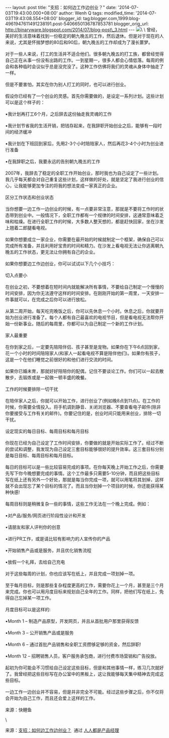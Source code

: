 --- layout: post title: "支招：如何边工作边创业？" date:
'2014-07-03T19:43:00.000+08:00' author: Wenh Q tags: modified\_time:
'2014-07-03T19:43:08.554+08:00' blogger\_id:
tag:blogger.com,1999:blog-4961947611491238191.post-5406650136787853781
blogger\_orig\_url:
http://binaryware.blogspot.com/2014/07/blog-post\_3.html ---
![](https://images-blogger-opensocial.googleusercontent.com/gadgets/proxy?url=http%3A%2F%2Fimage.woshipm.com%2Fwp-files%2F2014%2F07%2F5d58299856a53afba1ead82786e5aaa0.jpg&container=blogger&gadget=a&rewriteMime=image%2F*)\
\
曾经，美好的生活意味着找到一份稳定的朝九晚五的工作，然后退休。但是对于现在的人来说，尤其是怀揣梦想的80后和90后，朝九晚五的工作却成为了漫长噩梦。\
\
对于一些人来说，打工的生活并不适合他们。很多朝九晚五的打工族，都曾经觉得自己正在从事一份没有出路的工作。一到星期一，很多人都会心情低落。每周的例会和各种临时会议似乎总是没完没了。这种工作仿佛将我们的灵魂从身体中抽走了一样。\
\
但是不要害怕，其实在你为别人打工的同时，也可以进行创业。\
\
假设你已经有了一个创业的灵感。首先你需要做的，是设定一系列计划。这些计划可以是这个样子的：\
\
•我计划再打工6个月，之后辞去这份抽走我灵魂的工作\
\
•我计划节省我的生活开销，把钱存起来，在我辞职开始创业之后，能够有一段时间的经济缓冲\
\
•我计划在下班回到家后，先用2-3个小时陪陪家人，然后再花3-4个小时为创业进行准备\
\
•在我辞职之后，我要永远的告别朝九晚五的工作\
\
2007年，我辞去了稳定的全职工作开始创业，那时我也为自己设定了一些计划。我几乎每天都会对自己重复这些计划，这样做的好处，就是坚定了我进行创业的信心，让我能够更加专注的将我的想法变成一家真正的企业。\
\
区分工作状态和创业状态\
\
当你想要一边工作一边创业的时候，有一点要非常注意，那就是不要将工作时的状态带到创业中。一般情况下，全职工作都有一个规律的时间安排，这通常意味着乏味和枯燥。在进行全职工作的时候，大多数人整天想的，都是赶快回家，坐在沙发上翘着二郎腿看电视。\
\
如果你想要成立一家企业，你需要在最开始的时候就制定一个框架，确保自己可以完成所有准备，并且利用好宝贵的时间和精力。在沙发上看电视无法让你逃离朝九晚五的工作状态，更无法让你拥有自己的企业。\
\
如果你想要边工作边创业，你可以试试以下几个小技巧：\
\
切入点要小\
\
在创业之初，不要想着在短时间内就能解决所有事情，不要给自己制定一个慢慢的时间安排，因为你无法遵守这样的时间安排。在刚刚开始的第一周里，一天安排一件事就可以，在完成之后你可以进行放松。\
\
从第二周开始，每天吃完晚饭之后，你可以先休息一个小时。休息之后，你就要开始为创业进行准备了。每个人都有自己最喜欢的电视节目，但是看电视无法帮你开始一份新事业。随后的每周里，你都可以为自己制定一个新的工作计划。\
\
家人最重要\
\
在你到家之后，一定要先陪陪伴侣、孩子甚至是宠物。如果你在下午6点回到家，花一个小时的时间陪陪家人(和家人一起看电视不算是陪伴他们)。如果你有孩子，这是一个在他们睡觉之前很好的和他们进行交流的时间。\
\
如果你已婚未育，那就好好陪陪你的配偶，记住不要谈论工作。你们可以一起去散散步，去锻炼或是一起做一顿丰盛的晚餐。\
\
工作的时候要排除一切干扰\
\
在陪伴家人之后，你就可以开始工作，进行创业了(例如晚8点到11点)。在工作的时候，你需要全情投入。将手机调到静音、关闭浏览器、不要查看电子邮件(除非你要接受与工作有关的邮件)。你要记住的是，创业时间只能用来创业，排除一切干扰。\
\
设定现实的每日目标、每周目标和每月目标\
\
你现在已经为自己设定了工作时间安排，你要做的就是开始实际工作了。经过不断的尝试和调整，我发现为自己设定三套目标能够很好的提升效率。这三套目标分别是每日目标、每周目标和每月目标。\
\
每日的目标可以是一些比较容易完成的事项。在你每天晚上开始工作之后，你需要先写下你今晚想要完成的事情。这个工作最多只需要5-10分钟，而且把这些目标写在纸上还有另外一个好处，那就是每当你完成一项，就可以用笔将其划掉，这样就不会出现忘了某个目标的情况了。而且当你划掉一个项目的时候，你还能获得某种快感!\
\
每周目标则是稍微复杂一些的事情，这些工作无法在一个晚上完成。例如：\
\
•对产品/服务/网页进行阶段性设计和开发\
\
•请朋友和家人评判你的创意\
\
•进行PR工作，或是请比较有影响力的人宣传你的产品\
\
•开始销售产品或是服务，并且优化销售流程\
\
•放假一个礼拜，去给自己充电\
\
对于这些每周的计划，你也应该写在纸上，并且完成一项划掉一项。\
\
至于每月目标，则是那些复杂程度更高的工作，需要你花上一个月，甚至是三个月来完成。你也可以用月度目标来规划自己全年的工作。同样，把他们写在纸上，免得自己忘掉某一项工作。\
\
月度目标可以是这样的:\
\
•Month 1 – 制造产品原型，开发网页，并且从首批用户那里获得反馈\
\
•Month 3 – 公开销售产品或是服务\
\
•Month 6 – 通过首批产品销售和全职工资攒够足够的资金，然后辞职!\
\
•Month 12 – 招聘销售人员，客户服务承包商，进行付费市场营销和广告投放。\
\
起初为你可能会不习惯给自己设定这些目标，但是和其他事情一样，练习几次就好了。我曾经把这些目标写在办公室中的黑板上，这让我能够每天集中精神去完成这些目标。\
\
一边工作一边创业并不容易，但是并非完全不可能。经过这些步骤之后，你不仅将会开始为自己工作，而且还会爱上这样的工作。\
\
来源：快鲤鱼
<div>

\

</div>

<div>

来源：[支招：如何边工作边创业？](http://www.woshipm.com/pmd/92586.html)  通过 [人人都是产品经理](http://www.woshipm.com/)

</div>
